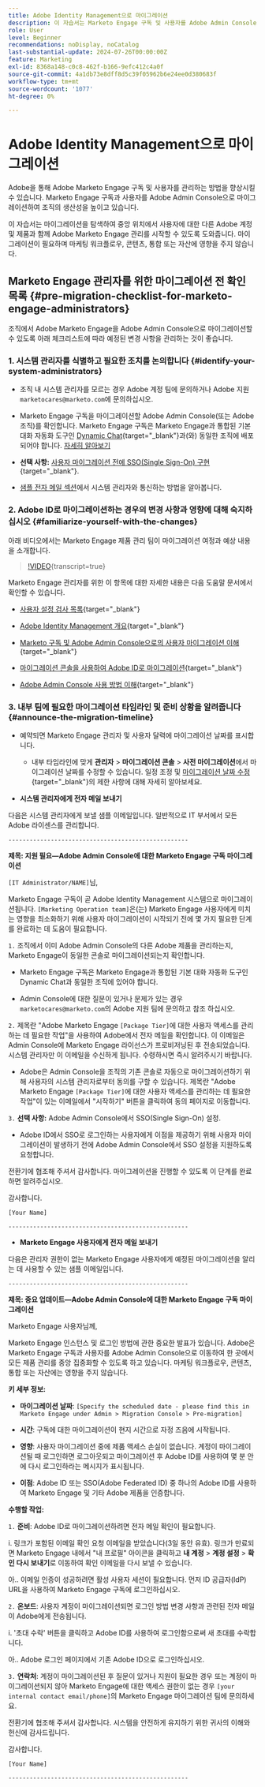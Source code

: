 ```yaml
---
title: Adobe Identity Management으로 마이그레이션
description: 이 자습서는 Marketo Engage 구독 및 사용자를 Adobe Admin Console으로 마이그레이션하는 작업을 탐색하는 데 도움이 됩니다.
role: User
level: Beginner
recommendations: noDisplay, noCatalog
last-substantial-update: 2024-07-26T00:00:00Z
feature: Marketing
exl-id: 8368a148-c0c8-462f-b166-9efc412c4a0f
source-git-commit: 4a1db73e8dff8d5c39f05962b6e24ee0d380683f
workflow-type: tm+mt
source-wordcount: '1077'
ht-degree: 0%

---
```


# Adobe Identity Management으로 마이그레이션

Adobe을 통해 Adobe Marketo Engage 구독 및 사용자를 관리하는 방법을 향상시킬 수 있습니다. Marketo Engage 구독과 사용자를 Adobe Admin Console으로 마이그레이션하여 조직의 생산성을 높이고 있습니다.

이 자습서는 마이그레이션을 탐색하여 중앙 위치에서 사용자에 대한 다른 Adobe 계정 및 제품과 함께 Adobe Marketo Engage 관리를 시작할 수 있도록 도와줍니다. 마이그레이션이 필요하며 마케팅 워크플로우, 콘텐츠, 통합 또는 자산에 영향을 주지 않습니다.

## Marketo Engage 관리자를 위한 마이그레이션 전 확인 목록 {#pre-migration-checklist-for-marketo-engage-administrators}

조직에서 Adobe Marketo Engage을 Adobe Admin Console으로 마이그레이션할 수 있도록 아래 체크리스트에 따라 예정된 변경 사항을 관리하는 것이 좋습니다.

### 1. 시스템 관리자를 식별하고 필요한 조치를 논의합니다 {#identify-your-system-administrators}

* 조직 내 시스템 관리자를 모르는 경우 Adobe 계정 팀에 문의하거나 Adobe 지원 `marketocares@marketo.com`에 문의하십시오.

* Marketo Engage 구독을 마이그레이션할 Adobe Admin Console(또는 Adobe 조직)를 확인합니다.  Marketo Engage 구독은 Marketo Engage과 통합된 기본 대화 자동화 도구인 [Dynamic Chat](https://experienceleague.adobe.com/en/docs/marketo-learn/tutorials/dynamic-chat/dynamic-chat-overview){target="_blank"}과(와) 동일한 조직에 배포되어야 합니다. [자세히 알아보기](https://experienceleague.adobe.com/en/docs/marketo/using/product-docs/administration/marketo-with-adobe-identity/subscription-and-user-migration/understanding-marketo-subscription-and-user-migration-to-the-adobe-admin-console#subscription-migration-complete)

* **선택 사항:** [사용자 마이그레이션 전에 SSO(Single Sign-On) 구현](https://experienceleague.adobe.com/en/docs/marketo/using/product-docs/administration/marketo-with-adobe-identity/subscription-and-user-migration/understanding-marketo-subscription-and-user-migration-to-the-adobe-admin-console#subscription-migration-complete){target="_blank"}.

* [샘플 전자 메일 섹션](#announce-the-migration-timeline)에서 시스템 관리자와 통신하는 방법을 알아봅니다.

### 2. Adobe ID로 마이그레이션하는 경우의 변경 사항과 영향에 대해 숙지하십시오 {#familiarize-yourself-with-the-changes}

아래 비디오에서는 Marketo Engage 제품 관리 팀이 마이그레이션 여정과 예상 내용을 소개합니다.

>[!VIDEO](https://video.tv.adobe.com/v/3430920t3/?t=170/?quality=12&learn=on){transcript=true}

Marketo Engage 관리자를 위한 이 항목에 대한 자세한 내용은 다음 도움말 문서에서 확인할 수 있습니다.

* [사용자 설정 검사 목록](https://experienceleague.adobe.com/en/docs/marketo/using/getting-started/initial-setup/user-setup){target="_blank"}

* [Adobe Identity Management 개요](https://experienceleague.adobe.com/en/docs/marketo/using/product-docs/administration/marketo-with-adobe-identity/adobe-identity-management-overview){target="_blank"}

* [Marketo 구독 및 Adobe Admin Console으로의 사용자 마이그레이션 이해](https://experienceleague.adobe.com/en/docs/marketo/using/product-docs/administration/marketo-with-adobe-identity/subscription-and-user-migration/understanding-marketo-subscription-and-user-migration-to-the-adobe-admin-console){target="_blank"}

* [마이그레이션 콘솔을 사용하여 Adobe ID로 마이그레이션](https://experienceleague.adobe.com/en/docs/marketo/using/product-docs/administration/marketo-with-adobe-identity/subscription-and-user-migration/migrating-to-adobe-identity){target="_blank"}

* [Adobe Admin Console 사용 방법 이해](https://helpx.adobe.com/enterprise/using/admin-console.html){target="_blank"}

### 3. 내부 팀에 필요한 마이그레이션 타임라인 및 준비 상황을 알려줍니다 {#announce-the-migration-timeline}

* 예약되면 Marketo Engage 관리자 및 사용자 달력에 마이그레이션 날짜를 표시합니다.

   * 내부 타임라인에 맞게 **관리자** > **마이그레이션 콘솔** > **사전 마이그레이션**&#x200B;에서 마이그레이션 날짜를 수정할 수 있습니다. 일정 조정 및 [마이그레이션 날짜 수정](https://experienceleague.adobe.com/en/docs/marketo/using/product-docs/administration/marketo-with-adobe-identity/subscription-and-user-migration/migrating-to-adobe-identity#pre-migration){target="_blank"}의 제한 사항에 대해 자세히 알아보세요.

* **시스템 관리자에게 전자 메일 보내기**

다음은 시스템 관리자에게 보낼 샘플 이메일입니다. 일반적으로 IT 부서에서 모든 Adobe 라이센스를 관리합니다.

`---------------------------------------------------`

**제목: 지원 필요—Adobe Admin Console에 대한 Marketo Engage 구독 마이그레이션**

`[IT Administrator/NAME]`님,

Marketo Engage 구독이 곧 Adobe Identity Management 시스템으로 마이그레이션됩니다. `[Marketing Operation team]`은(는) Marketo Engage 사용자에게 미치는 영향을 최소화하기 위해 사용자 마이그레이션이 시작되기 전에 몇 가지 필요한 단계를 완료하는 데 도움이 필요합니다.

`1.` 조직에서 이미 Adobe Admin Console의 다른 Adobe 제품을 관리하는지, Marketo Engage이 동일한 콘솔로 마이그레이션되는지 확인합니다.

* Marketo Engage 구독은 Marketo Engage과 통합된 기본 대화 자동화 도구인 Dynamic Chat과 동일한 조직에 있어야 합니다.

* Admin Console에 대한 질문이 있거나 문제가 있는 경우 `marketocares@marketo.com`의 Adobe 지원 팀에 문의하고 참조 하십시오.

`2.` 제목란 &quot;Adobe Marketo Engage `[Package Tier]`에 대한 사용자 액세스를 관리하는 데 필요한 작업&quot;을 사용하여 Adobe에서 전자 메일을 확인합니다. 이 이메일은 Admin Console에 Marketo Engage 라이선스가 프로비저닝된 후 전송되었습니다. 시스템 관리자만 이 이메일을 수신하게 됩니다. 수령하시면 즉시 알려주시기 바랍니다.

* Adobe은 Admin Console을 조직의 기존 콘솔로 자동으로 마이그레이션하기 위해 사용자의 시스템 관리자로부터 동의를 구할 수 있습니다. 제목란 &quot;Adobe Marketo Engage `[Package Tier]`에 대한 사용자 액세스를 관리하는 데 필요한 작업&quot;이 있는 이메일에서 &quot;시작하기&quot; 버튼을 클릭하여 동의 페이지로 이동합니다.

`3.` **선택 사항:** Adobe Admin Console에서 SSO(Single Sign-On) 설정.

* Adobe ID에서 SSO로 로그인하는 사용자에게 이점을 제공하기 위해 사용자 마이그레이션이 발생하기 전에 Adobe Admin Console에서 SSO 설정을 지원하도록 요청합니다.

전환기에 협조해 주셔서 감사합니다. 마이그레이션을 진행할 수 있도록 이 단계를 완료하면 알려주십시오.

감사합니다.

`[Your Name]`

`---------------------------------------------------`

* **Marketo Engage 사용자에게 전자 메일 보내기**

다음은 관리자 권한이 없는 Marketo Engage 사용자에게 예정된 마이그레이션을 알리는 데 사용할 수 있는 샘플 이메일입니다.

`---------------------------------------------------`

**제목: 중요 업데이트—Adobe Admin Console에 대한 Marketo Engage 구독 마이그레이션**

Marketo Engage 사용자님께,

Marketo Engage 인스턴스 및 로그인 방법에 관한 중요한 발표가 있습니다. Adobe은 Marketo Engage 구독과 사용자를 Adobe Admin Console으로 이동하여 한 곳에서 모든 제품 관리를 중앙 집중화할 수 있도록 하고 있습니다. 마케팅 워크플로우, 콘텐츠, 통합 또는 자산에는 영향을 주지 않습니다.

**키 세부 정보:**

* **마이그레이션 날짜**: `[Specify the scheduled date - please find this in Marketo Engage under Admin > Migration Console > Pre-migration]`

* **시간**: 구독에 대한 마이그레이션이 현지 시간으로 자정 즈음에 시작됩니다.

* **영향**: 사용자 마이그레이션 중에 제품 액세스 손실이 없습니다. 계정이 마이그레이션될 때 로그인하면 로그아웃되고 마이그레이션 후 Adobe ID를 사용하여 몇 분 안에 다시 로그인하라는 메시지가 표시됩니다.

* **이점**: Adobe ID 또는 SSO(Adobe Federated ID) 중 하나의 Adobe ID를 사용하여 Marketo Engage 및 기타 Adobe 제품을 인증합니다.

**수행할 작업:**

`1.` **준비**: Adobe ID로 마이그레이션하려면 전자 메일 확인이 필요합니다.

i. 링크가 포함된 이메일 확인 요청 이메일을 받았습니다(3일 동안 유효). 링크가 만료되면 Marketo Engage 내에서 &quot;내 프로필&quot; 아이콘을 클릭하고 **내 계정** > **계정 설정** > **확인 다시 보내기**&#x200B;로 이동하여 확인 이메일을 다시 보낼 수 있습니다.

아.. 이메일 인증이 성공하려면 활성 사용자 세션이 필요합니다. 먼저 ID 공급자(IdP) URL을 사용하여 Marketo Engage 구독에 로그인하십시오.

`2.` **온보드**: 사용자 계정이 마이그레이션되면 로그인 방법 변경 사항과 관련된 전자 메일이 Adobe에게 전송됩니다.

i. &#39;초대 수락&#39; 버튼을 클릭하고 Adobe ID를 사용하여 로그인함으로써 새 초대를 수락합니다.

아.. Adobe 로그인 페이지에서 기존 Adobe ID으로 로그인하십시오.

`3.` **연락처**: 계정이 마이그레이션된 후 질문이 있거나 지원이 필요한 경우 또는 계정이 마이그레이션되지 않아 Marketo Engage에 대한 액세스 권한이 없는 경우 `[your internal contact email/phone]`의 Marketo Engage 마이그레이션 팀에 문의하세요.

전환기에 협조해 주셔서 감사합니다. 시스템을 안전하게 유지하기 위한 귀사의 이해와 헌신에 감사드립니다.

감사합니다.

`[Your Name]`

`---------------------------------------------------`
